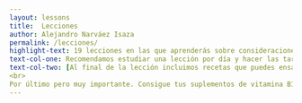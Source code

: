 ```yaml
---
layout: lessons
title:  Lecciones
author: Alejandro Narváez Isaza
permalink: /lecciones/
highlight-text: 19 lecciones en las que aprenderás sobre consideraciones éticas relativas al veganismo, nutrición a base de plantas, impacto ambiental de las industrias de explotación animal y activismo por los derechos de los animales. Tendrás la posibilidad de conocer a más personas veganas de la ciudad.
text-col-one: Recomendamos estudiar una lección por día y hacer las tareas propuestas. Puedes enviarnos un correo, usar el chat de la esquina inferior derecha, o enviarnos un mensaje por Telegram si tienes alguna pregunta o comentario.
text-col-two: [Al final de la lección incluimos recetas que puedes ensayar si quieres. Escogimos las recetas buscando que sean fáciles de preparar y de precio accesible. El objetivo es que tengas la información que necesitas para llevar una dieta a base de plantas adecuada sin complicarte mucho la vida. Si tienes requerimientos nutricionales específicos puedes consultar con nutricionistas veganxs. O si te interesa preparar cosas más avanzadas.
<br>
Por último pero muy importante. Consigue tus suplementos de vitamina B12. Acá puedes encontrar suplementos de vitamina B12 veganos.]
---
```

